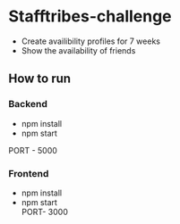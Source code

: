 # Stafftribes-challenge

- Create availibility profiles for 7 weeks
- Show the availability of friends

## How to run
### Backend
- npm install
- npm start   

PORT - 5000

### Frontend
- npm install
- npm start   
PORT- 3000